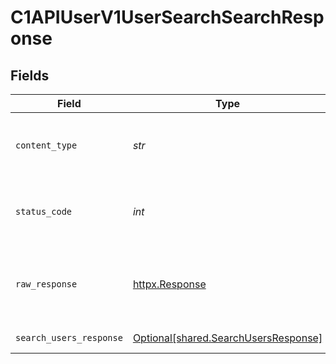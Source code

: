 # C1APIUserV1UserSearchSearchResponse


## Fields

| Field                                                                              | Type                                                                               | Required                                                                           | Description                                                                        |
| ---------------------------------------------------------------------------------- | ---------------------------------------------------------------------------------- | ---------------------------------------------------------------------------------- | ---------------------------------------------------------------------------------- |
| `content_type`                                                                     | *str*                                                                              | :heavy_check_mark:                                                                 | HTTP response content type for this operation                                      |
| `status_code`                                                                      | *int*                                                                              | :heavy_check_mark:                                                                 | HTTP response status code for this operation                                       |
| `raw_response`                                                                     | [httpx.Response](https://www.python-httpx.org/api/#response)                       | :heavy_check_mark:                                                                 | Raw HTTP response; suitable for custom response parsing                            |
| `search_users_response`                                                            | [Optional[shared.SearchUsersResponse]](../../models/shared/searchusersresponse.md) | :heavy_minus_sign:                                                                 | Successful response                                                                |